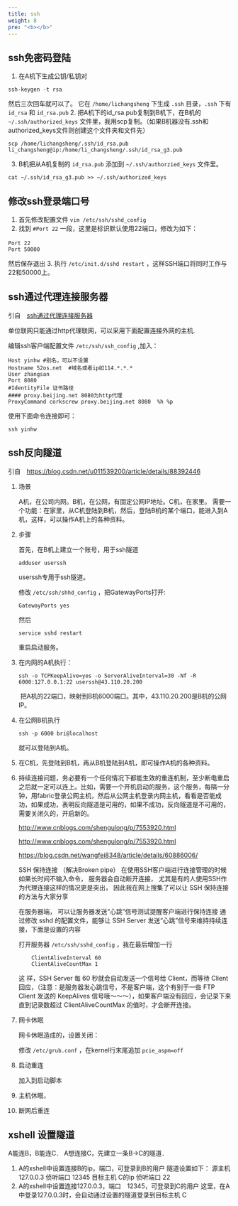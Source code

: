 ```yaml
---
title: ssh
weight: 8
pre: "<b></b>"
---
```



## ssh免密码登陆

1. 在A机下生成公钥/私钥对
```
ssh-keygen -t rsa 
```
然后三次回车就可以了。
它在 `/home/lichangsheng` 下生成 `.ssh` 目录，`.ssh` 下有 `id_rsa` 和 `id_rsa.pub`
2. 把A机下的id_rsa.pub复制到B机下，在B机的 `~/.ssh/authorized_keys` 文件里，我用scp复制。（如果B机器没有.ssh和authorized_keys文件则创建这个文件夹和文件先）
```
scp /home/lichangsheng/.ssh/id_rsa.pub  li_changsheng@ip:/home/li_changsheng/.ssh/id_rsa_g3.pub
```
3. B机把从A机复制的 `id_rsa.pub` 添加到 `~/.ssh/authorzied_keys` 文件里。
```
cat ~/.ssh/id_rsa_g3.pub >> ~/.ssh/authorized_keys 
```


## 修改ssh登录端口号

1. 首先修改配置文件 `vim /etc/ssh/sshd_config`
2. 找到 `#Port 22` 一段，这里是标识默认使用22端口，修改为如下：
```
Port 22　　
Port 50000
```
然后保存退出
3. 执行 `/etc/init.d/sshd restart` ，这样SSH端口将同时工作与22和50000上。

## ssh通过代理连接服务器

引自　[ssh通过代理连接服务器](https://www.52os.net/articles/ssh-over-proxies.html)

单位联网只能通过http代理联网，可以采用下面配置连接外网的主机.

编辑ssh客户端配置文件 `/etc/ssh/ssh_config` ,加入：
```
Host yinhw #别名，可以不设置
Hostname 52os.net  #域名或者ip如114.*.*.*
User zhangsan
Port 8080
#IdentityFile 证书路径
#### proxy.beijing.net 8080为http代理
ProxyCommand corkscrew proxy.beijing.net 8080  %h %p 
```
使用下面命令连接即可：
```
ssh yinhw
```

## ssh反向隧道

引自　https://blog.csdn.net/u011539200/article/details/88392446

1. 场景

    A机，在公司内网。B机，在公网，有固定公网IP地址。C机，在家里。
    需要一个功能：在家里，从C机登陆到B机，然后，登陆B机的某个端口，能进入到A机，这样，可以操作A机上的各种资料。


2. 步骤

    首先，在B机上建立一个账号，用于ssh隧道

    ```
    adduser userssh
    ```
    userssh专用于ssh隧道。

    修改 `/etc/ssh/shhd_config` ，把GatewayPorts打开:
    ```
    GatewayPorts yes
    ```
    然后
    ```
    service sshd restart
    ```

    重启启动服务。

3. 在内网的A机执行：
    ```
    ssh -o TCPKeepAlive=yes -o ServerAliveInterval=30 -Nf -R 6000:127.0.0.1:22 userssh@43.110.20.200
    ```
     把A机的22端口，映射到B机6000端口。其中，43.110.20.200是B机的公网IP。

4. 在公网B机执行
    ```
    ssh -p 6000 bri@localhost
    ```
    就可以登陆到A机。

5. 在C机，先登陆到B机，再从B机登陆到A机，即可操作A机的各种资料。


6. 持续连接问题，务必要有一个任何情况下都能生效的重连机制，至少断电重启之后就一定可以连上。比如，需要一个开机启动的服务，这个服务，每隔一分钟，用fabric登录公网主机，然后从公网主机登录内网主机，看看是否能成功，如果成功，表明反向隧道是可用的，如果不成功，反向隧道是不可用的，需要关闭久的，开启新的。

    http://www.cnblogs.com/shengulong/p/7553920.html

    http://www.cnblogs.com/shengulong/p/7553920.html

    https://blog.csdn.net/wangfei8348/article/details/60886006/


    SSH 保持连接 （解决Broken pipe）
    在使用SSH客户端进行连接管理的时候如果长时间不输入命令， 服务器会自动断开连接， 尤其是有的人使用SSH作为代理连接这样的情况更是突出， 因此我在网上搜集了可以让 SSH 保持连接的方法与大家分享

    在服务器端， 可以让服务器发送“心跳”信号测试提醒客户端进行保持连接
    通过修改 sshd 的配置文件，能够让 SSH Server 发送“心跳”信号来维持持续连接，下面是设置的内容

    打开服务器 `/etc/ssh/sshd_config` ，我在最后增加一行
    ```
        ClientAliveInterval 60
        ClientAliveCountMax 1
    ```
    这 样，SSH Server 每 60 秒就会自动发送一个信号给 Client，而等待 Client 回应，（注意：是服务器发心跳信号，不是客户端，这个有别于一些 FTP Client 发送的 KeepAlives 信号哦～～～），如果客户端没有回应，会记录下来直到记录数超过 ClientAliveCountMax 的值时，才会断开连接。

7. 网卡休眠

    网卡休眠造成的，设置关闭：

    修改 `/etc/grub.conf` ，在kernel行末尾追加 `pcie_aspm=off`

8. 启动重连

    加入到启动脚本

9. 主机休眠，

10. 断网后重连


## xshell 设置隧道

A能连B，B能连C．
A想连接C，先建立一条B->C的隧道．


1. A的xshell中设置连接B的ip，端口，可登录到B的用户
    隧道设置如下：
    源主机 127.0.0.3 侦听端口 12345
    目标主机 C的ip 侦听端口 22
2. A的xshell中设置连接127.0.0.3，端口　12345，可登录到C的用户
    这里，在A中登录127.0.0.3时，会自动通过设置的隧道登录到目标主机 C







